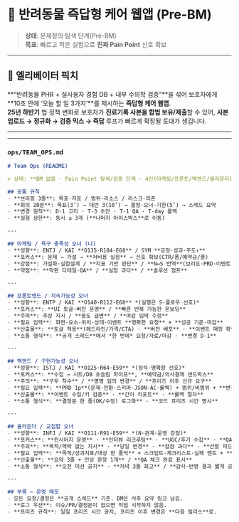 # 🐾 반려동물 즉답형 케어 웹앱 (Pre-BM)

> **상태**: 문제정의·탐색 단계(Pre-BM)  
> **목표**: 빠르고 작은 실험으로 **진짜 Pain Point** 신호 확보

---

## 🚀 엘리베이터 픽치
**“반려동물 PHR + 실사용자 경험 DB + 내부 수의학 검증”**을 섞어 보호자에게 **10초 안에 ‘오늘 할 일 3가지’**를 제시하는 **즉답형 케어 웹앱**.  
**25년 하반기** 법·정책 변화로 보호자가 **진료기록 사본을 합법 보유/제출**할 수 있어, **사본 업로드 → 정규화 → 검증 믹스 → 즉답** 루프가 빠르게 확장될 토대가 생깁니다.

---


---

### `ops/TEAM_OPS.md`
```md
# Team Ops (README)

> 상태: **BM 없음 · Pain Point 탐색/검증 단계 · 4인(마케팅/프론트/백엔드/올라운더)**

## 공통 규칙
- **브리핑 3줄**: 목표·지표 / 범위·리소스 / 리스크·의존
- **회의 20분**: 목표(3’) → 대안 3(10’) → 결정·오너·기한(5’) → 스레드 요약
- **변경 원칙**: D-1 고지 · T-3 초안 · T-1 QA · T-day 롤백
- **실험 상한**: 동시 ≤ 3개 (**나머지 아이스박스**로 이동)

---

## 마케팅 / 욕구 충족성 오너 (나)
- **성향**: ENTJ / KAI **O135·R104·E68** / SYM **긍정·성과·주도↑**
- **포커스**: 문제 → 가설 → **저비용 실험** → 신호 확보(CTR/폼/예약금/콜)
- **강점**: 가설화·실험설계 / **지표 기반 판단** / **N↔S 번역**(브리프·PRD·이벤트 스펙)
- **약점**: **막판 디테일·QA** / **실험 과다** / **솔루션 점프**

---

## 프론트엔드 / 지속가능성 오너
- **성향**: ENTP / KAI **O140·R112·E68** *(실행은 S-플로우 선호)*
- **포커스**: **UI 토글·버전 운영** / **빠른 반복 가능한 온보딩**
- **주의**: 추상 지시 / **중도 급변** / **마감 임박 수정**
- **필요 입력**: 화면·요소·위치·상태·이벤트 **명확한 요청** + **성공 기준·마감**
- **산출물**: **토글 적용**(헤드라인/가격/CTA) · **버전 배포** · **이벤트 매핑 확인**
- **소통 형식**: **공개 스레드**에서 *한 번에* 요청/자료/마감 · **변경 D-1**

---

## 백엔드 / 구현가능성 오너
- **성향**: ISTJ / KAI **O125·R64·E59** *(정석·명확함 선호)*
- **포커스**: **수집 → 시트/DB 초슬림 파이프**, **예약금/의사결제 샌드박스**
- **주의**: **구두 착수** / **명명 임의 변경** / **프리즈 이후 신규 요구**
- **필요 입력**: **PRD 1p**(문제·전환·스키마·JSON·AC·롤백) + 범위/비범위 + **변경 D-1**
- **산출물**: **이벤트 수집/키 검증** · **간이 리포트** · **롤백 절차**
- **소통 형식**: **결정문 한 줄(OK/수정) 로그화** · **코드 프리즈 시간 명시**

---

## 올라운더 / 교집합 오너
- **성향**: INFJ / KAI **O111·R91·E59** *(N·관계·운영 강점)*
- **포커스**: **컨시어지 운영** · **인터뷰 리크루팅** · **UGC/후기 수집** · **QA 페어**
- **주의**: **목적/맥락 없는 지시** · **당일 변경** · **접점 과다** · **산발 피드백**
- **필요 입력**: **목적/성과지표/대상 한 줄씩** + 스크립트·체크리스트·실패 멘트 + **일일 상한**
- **산출물**: **요약 3줄 + 인상 문장 1개** / **QA 체크 완료 표시**
- **소통 형식**: **오전 미션 공지** · **저녁 3줄 회고** / **감사·반영 결과 짧게 공유**

---

## 부록 — 운영 메모
- 모든 요청/결정은 **공개 스레드** 기준. DM은 사후 요약 링크 남김.
- **로그 우선**: 이슈/PR/결정문이 없으면 작업 시작하지 않음.
- **프리즈 규칙**: 일일 프리즈 시간 공지, 프리즈 이후 변경은 **다음 릴리스**로.
